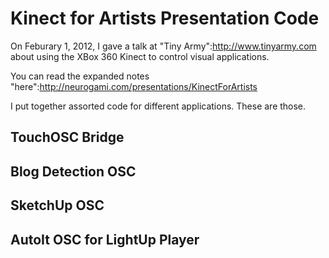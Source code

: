 # Kinect for Artists Presentation Code #

On Feburary 1, 2012, I gave a talk at "Tiny Army":http://www.tinyarmy.com about using the XBox 360 Kinect to control visual applications.

You can read the expanded notes "here":http://neurogami.com/presentations/KinectForArtists

I put together assorted code for different applications.  These are those.


## TouchOSC Bridge ##



## Blog Detection OSC ##


## SketchUp OSC ##


## AutoIt OSC for LightUp Player ##


